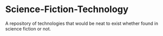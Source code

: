 # Science-Fiction-Technology
A repository of technologies that would be neat to exist whether found in science fiction or not.
